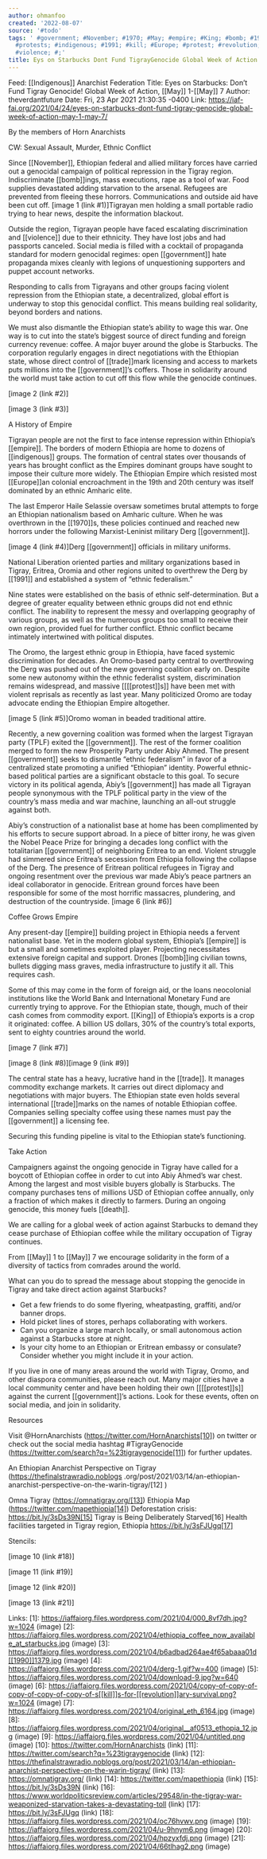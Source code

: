 ```yaml
---
author: ohmanfoo
created: '2022-08-07'
source: '#todo'
tags: ' #government; #November; #1970; #May; #empire; #King; #bomb; #1990; #death;
  #protests; #indigenous; #1991; #kill; #Europe; #protest; #revolution; #trade; #Indigenous;
  #violence; #;'
title: Eys on Starbucks Dont Fund TigrayGenocide Global Week of Action May1May7
---
```


Feed: [[Indigenous]] Anarchist Federation
Title: Eyes on Starbucks: Don’t Fund Tigray Genocide! Global Week of Action, [[May]]
1-[[May]] 7
Author: theverdantfuture
Date: Fri, 23 Apr 2021 21:30:35 -0400
Link: https://iaf-fai.org/2021/04/24/eyes-on-starbucks-dont-fund-tigray-genocide-global-week-of-action-may-1-may-7/
 
By the members of Horn Anarchists
 
CW: Sexual Assault, Murder, Ethnic Conflict
 
Since [[November]], Ethiopian federal and allied military forces have carried out a 
genocidal campaign of political repression in the Tigray region. Indiscriminate 
[[bomb]]ings, mass executions, rape as a tool of war. Food supplies devastated 
adding starvation to the arsenal. Refugees are prevented from fleeing these 
horrors. Communications and outside aid have been cut off.
[image 1 (link #1)]Tigrayan men holding a small portable radio trying to hear 
news, despite the information blackout. 
 
Outside the region, Tigrayan people have faced escalating discrimination and 
[[violence]] due to their ethnicity. They have lost jobs and had passports canceled.
Social media is filled with a cocktail of propaganda standard for modern 
genocidal regimes: open [[government]] hate propaganda mixes cleanly with legions of
unquestioning supporters and puppet account networks.
 
Responding to calls from Tigrayans and other groups facing violent repression 
from the Ethiopian state, a decentralized, global effort is underway to stop 
this genocidal conflict. This means building real solidarity, beyond borders and
nations.
 
We must also dismantle the Ethiopian state’s ability to wage this war. One way 
is to cut into the state’s biggest source of direct funding and foreign currency
revenue: coffee. A major buyer around the globe is Starbucks. The corporation 
regularly engages in direct negotiations with the Ethiopian state, whose direct 
control of [[trade]]mark licensing and access to markets puts millions into the 
[[government]]’s coffers. Those in solidarity around the world must take action to 
cut off this flow while the genocide continues.
 
[image 2 (link #2)]
 
[image 3 (link #3)]
 
A History of Empire
 
Tigrayan people are not the first to face intense repression within Ethiopia’s 
[[empire]]. The borders of modern Ethiopia are home to dozens of [[indigenous]] groups. 
The formation of central states over thousands of years has brought conflict as 
the Empires dominant groups have sought to impose their culture more widely. The
Ethiopian Empire which resisted most [[Europe]]an colonial encroachment in the 19th 
and 20th century was itself dominated by an ethnic Amharic elite.
 
The last Emperor Haile Selassie oversaw sometimes brutal attempts to forge an 
Ethiopian nationalism based on Amharic culture. When he was overthrown in the 
[[1970]]s, these policies continued and reached new horrors under the following 
Marxist-Leninist military Derg [[government]]. 
 
[image 4 (link #4)]Derg [[government]] officials in military uniforms.
 
National Liberation oriented parties and military organizations based in Tigray,
Eritrea, Oromia and other regions united to overthrew the Derg by [[1991]] and 
established a system of “ethnic federalism.”
 
Nine states were established on the basis of ethnic self-determination. But a 
degree of greater equality between ethnic groups did not end ethnic conflict. 
The inability to represent the messy and overlapping geography of various 
groups, as well as the numerous groups too small to receive their own region, 
provided fuel for further conflict. Ethnic conflict became intimately 
intertwined with political disputes.
 
The Oromo, the largest ethnic group in Ethiopia, have faced systemic 
discrimination for decades. An Oromo-based party central to overthrowing the 
Derg was pushed out of the new governing coalition early on. Despite some new 
autonomy within the ethnic federalist system, discrimination remains widespread,
and massive [[[[protest]]s]] have been met with violent reprisals as recently as last 
year. Many politicized Oromo are today advocate ending the Ethiopian Empire 
altogether.
 
[image 5 (link #5)]Oromo woman in beaded traditional attire.
 
Recently, a new governing coalition was formed when the largest Tigrayan party 
(TPLF) exited the [[government]]. The rest of the former coalition merged to form 
the new Prosperity Party under Abiy Ahmed. The present [[government]] seeks to 
dismantle “ethnic federalism” in favor of a centralized state promoting a 
unified “Ethiopian” identity. Powerful ethnic-based political parties are a 
significant obstacle to this goal. To secure victory in its political agenda, 
Abiy’s [[government]] has made all Tigrayan people synonymous with the TPLF 
political party in the view of the country’s mass media and war machine, 
launching an all-out struggle against both.
 
Abiy’s construction of a nationalist base at home has been complimented by his 
efforts to secure support abroad. In a piece of bitter irony, he was given the 
Nobel Peace Prize for bringing a decades long conflict with the totalitarian 
[[government]] of neighboring Eritrea to an end. Violent struggle had simmered since
Eritrea’s secession from Ethiopia following the collapse of the Derg. The 
presence of Eritrean political refugees in Tigray and ongoing resentment over 
the previous war made Abiy’s peace partners an ideal collaborator in genocide. 
Eritrean ground forces have been responsible for some of the most horrific 
massacres, plundering, and destruction of the countryside.
[image 6 (link #6)] 
 
Coffee Grows Empire
 
Any present-day [[empire]] building project in Ethiopia needs a fervent nationalist 
base. Yet in the modern global system, Ethiopia’s [[empire]] is but a small and 
sometimes exploited player. Projecting necessitates extensive foreign capital 
and support. Drones [[bomb]]ing civilian towns, bullets digging mass graves, media 
infrastructure to justify it all. This requires cash.
 
Some of this may come in the form of foreign aid, or the loans neocolonial 
institutions like the World Bank and International Monetary Fund are currently 
trying to approve. For the Ethiopian state, though, much of their cash comes 
from commodity export. [[King]] of Ethiopia’s exports is a crop it originated: 
coffee. A billion US dollars, 30% of the country’s total exports, sent to eighty
countries around the world. 
 
[image 7 (link #7)]
 
[image 8 (link #8)][image 9 (link #9)]
 
The central state has a heavy, lucrative hand in the [[trade]]. It manages commodity
exchange markets. It carries out direct diplomacy and negotiations with major 
buyers. The Ethiopian state even holds several international [[trade]]marks on the 
names of notable Ethiopian coffee. Companies selling specialty coffee using 
these names must pay the [[government]] a licensing fee.
 
Securing this funding pipeline is vital to the Ethiopian state’s functioning.
 
Take Action
 
Campaigners against the ongoing genocide in Tigray have called for a boycott of 
Ethiopian coffee in order to cut into Abiy Ahmed’s war chest. Among the largest 
and most visible buyers globally is Starbucks. The company purchases tens of 
millions USD of Ethiopian coffee annually, only a fraction of which makes it 
directly to farmers. During an ongoing genocide, this money fuels [[death]].
 
We are calling for a global week of action against Starbucks to demand they 
cease purchase of Ethiopian coffee while the military occupation of Tigray 
continues.
 
From [[May]] 1 to [[May]] 7 we encourage solidarity in the form of a diversity of 
tactics from comrades around the world. 
 
What can you do to spread the message about stopping the genocide in Tigray and 
take direct action against Starbucks?
 
  * Get a few friends to do some flyering, wheatpasting, graffiti, and/or banner
  drops.
  * Hold picket lines of stores, perhaps collaborating with workers.
  * Can you organize a large march locally, or small autonomous action against a
  Starbucks store at night.
  * Is your city home to an Ethiopian or Eritrean embassy or consulate? Consider
  whether you might include it in your action.
 
If you live in one of many areas around the world with Tigray, Oromo, and other 
diaspora communities, please reach out. Many major cities have a local community
center and have been holding their own [[[[protest]]s]] against the current [[government]]’s
actions. Look for these events, often on social media, and join in solidarity.
 
Resources
 
Visit @HornAnarchists (https://twitter.com/HornAnarchists[10]) on twitter or 
check out the social media hashtag #TigrayGenocide 
(https://twitter.com/search?q=%23tigraygenocide[11]) for further updates.
 
An Ethiopian Anarchist Perspective on Tigray (https://thefinalstrawradio.noblogs
.org/post/2021/03/14/an-ethiopian-anarchist-perspective-on-the-warin-tigray/[12]
)
 
Omna Tigray (https://omnatigray.org/[13])
Ethiopia Map (https://twitter.com/mapethiopia[14])
Deforestation crisis: https://bit.ly/3sDs39N[15]
Tigray is Being Deliberately Starved[16]
Health facilities targeted in Tigray region, Ethiopia https://bit.ly/3sFJUgq[17]
 
Stencils: 
 
[image 10 (link #18)]
 
[image 11 (link #19)]
 
[image 12 (link #20)]
 
[image 13 (link #21)]
 
Links: 
[1]: https://iaffaiorg.files.wordpress.com/2021/04/000_8vf7dh.jpg?w=1024 (image)
[2]: https://iaffaiorg.files.wordpress.com/2021/04/ethiopia_coffee_now_available_at_starbucks.jpg (image)
[3]: https://iaffaiorg.files.wordpress.com/2021/04/b6adbad264ae4f65abaaa01d[[1990]]1379.jpg (image)
[4]: https://iaffaiorg.files.wordpress.com/2021/04/derg-1.gif?w=400 (image)
[5]: https://iaffaiorg.files.wordpress.com/2021/04/download-9.jpg?w=640 (image)
[6]: https://iaffaiorg.files.wordpress.com/2021/04/copy-of-copy-of-copy-of-copy-of-copy-of-s[[kill]]s-for-[[revolution]]ary-survival.png?w=1024 (image)
[7]: https://iaffaiorg.files.wordpress.com/2021/04/original_eth_6164.jpg (image)
[8]: https://iaffaiorg.files.wordpress.com/2021/04/original__af0513_ethopia_12.jpg (image)
[9]: https://iaffaiorg.files.wordpress.com/2021/04/untitled.png (image)
[10]: https://twitter.com/HornAnarchists (link)
[11]: https://twitter.com/search?q=%23tigraygenocide (link)
[12]: https://thefinalstrawradio.noblogs.org/post/2021/03/14/an-ethiopian-anarchist-perspective-on-the-warin-tigray/ (link)
[13]: https://omnatigray.org/ (link)
[14]: https://twitter.com/mapethiopia (link)
[15]: https://bit.ly/3sDs39N (link)
[16]: https://www.worldpoliticsreview.com/articles/29548/in-the-tigray-war-weaponized-starvation-takes-a-devastating-toll (link)
[17]: https://bit.ly/3sFJUgq (link)
[18]: https://iaffaiorg.files.wordpress.com/2021/04/oc76hvwv.png (image)
[19]: https://iaffaiorg.files.wordpress.com/2021/04/u-9hnym6.png (image)
[20]: https://iaffaiorg.files.wordpress.com/2021/04/hpzyxfdj.png (image)
[21]: https://iaffaiorg.files.wordpress.com/2021/04/66tlhag2.png (image)
